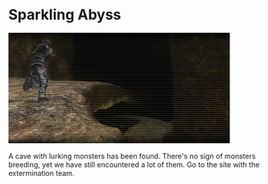 # Sparkling Abyss

![Sparkling Abyss](../images/missions_thumbnails/M062.jpg)

A cave with lurking monsters has been found. There's no sign of monsters breeding, yet we have still encountered a lot of them. Go to the site with the extermination team.
